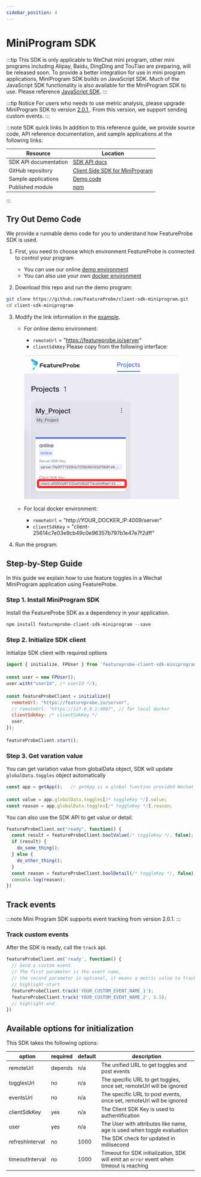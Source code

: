 ```yaml
---
sidebar_position: 4
---
```


# MiniProgram SDK

:::tip
This SDK is only applicable to WeChat mini program, other mini programs including Alipay, Baidu, DingDing and TouTiao are preparing, will be released soon. To provide a better integration for use in mini program applications, MiniProgram SDK builds on JavaScript SDK. Much of the JavaScript SDK functionality is also available for the MiniProgram SDK to use. Please reference [JavaScript SDK](./javascript-sdk.md).
:::

:::tip Notice
For users who needs to use metric analysis, please upgrade MiniProgram SDK to version [ 2.0.1 ](https://www.npmjs.com/package/featureprobe-client-sdk-miniprogram/v/2.0.1). From this version, we support sending custom events.
:::

:::note SDK quick links
In addition to this reference guide, we provide source code, API reference documentation, and sample applications at the following links:

| **Resource**  | **Location**                                                 |
| ------------- | ------------------------------------------------------------ |
| SDK API documentation  | [ SDK API docs](https://featureprobe.github.io/client-sdk-miniprogram/) |
| GitHub repository | [Client Side SDK for MiniProgram](https://github.com/FeatureProbe/client-sdk-miniprogram) |
| Sample applications    | [Demo code](https://github.com/FeatureProbe/client-sdk-miniprogram/tree/main/example) |
| Published module    | [npm](https://www.npmjs.com/package/featureprobe-client-sdk-miniprogram) |

:::

## Try Out Demo Code

We provide a runnable demo code for you to understand how FeatureProbe SDK is used.

1. First, you need to choose which environment FeatureProbe is connected to control your program
     * You can use our online [demo environment](https://featureprobe.io/login)
     * You can also use your own [docker environment](https://github.com/featureprobe/FeatureProbe)

2. Download this repo and run the demo program:

```bash
git clone https://github.com/FeatureProbe/client-sdk-miniprogram.git
cd client-sdk-miniprogram
```

3. Modify the link information in the [example](https://github.com/FeatureProbe/client-sdk-miniprogram/tree/main/example).
     * For online demo environment:
         * `remoteUrl` = "https://featureprobe.io/server"
         * `clientSdkKey` Please copy from the following interface:

       ![client_sdk_key snapshot](/client_sdk_key_snapshot_cn.png)
     * For local docker environment:
         * `remoteUrl` = "http://YOUR_DOCKER_IP:4009/server"
         * `clientSdkKey` = "client-25614c7e03e9cb49c0e96357b797b1e47e7f2dff"

4. Run the program.

## Step-by-Step Guide

In this guide we explain how to use feature toggles in a Wechat MiniProgram application using FeatureProbe.

### Step 1. Install MiniProgram SDK

Install the FeatureProbe SDK as a dependency in your application.


```js
npm install featureprobe-client-sdk-miniprogram --save
```

### Step 2. Initialize SDK client
Initialize SDK client with required options


```js
import { initialize, FPUser } from 'featureprobe-client-sdk-miniprogram';

const user = new FPUser();
user.with("userId", /* userId */);

const featureProbeClient = initialize({
  remoteUrl: "https://featureprobe.io/server",
  // remoteUrl: "https://127.0.0.1:4007", // for local docker
  clientSdkKey: /* clientSdkKey */
  user,
});

featureProbeClient.start();
```


### Step 3. Get varation value 

You can get variation value from globalData object, SDK will update `globalData.toggles` object automatically

```js
const app = getApp();   // getApp is a global function provided Wechat Miniprogram

const value = app.globalData.toggles[/* toggleKey */].value;
const reason = app.globalData.toggles[/* toggleKey */].reason;
```

You can also use the SDK API to get value or detail.

```js
featureProbeClient.on("ready", function() {
  const result = featureProbeClient.boolValue(/* toggleKey */, false);
  if (result) {
    do_some_thing();
  } else {
    do_other_thing();
  }
  const reason = featureProbeClient.boolDetail(/* toggleKey */, false);
  console.log(reason);
})
```

## Track events

:::note
Mini Program SDK supports event tracking from version 2.0.1.
:::

### Track custom events
After the SDK is ready, call the `track` api.


```js
featureProbeClient.on('ready', function() {
  // Send a custom event.
  // The first parameter is the event name,
  // the second parameter is optional, it means a metric value to track
  // highlight-start
  featureProbeClient.track('YOUR_CUSTOM_EVENT_NAME_1');
  featureProbeClient.track('YOUR_CUSTOM_EVENT_NAME_2', 5.5);
  // highlight-end
})
```

## Available options for initialization

This SDK takes the following options:

| option            | required       | default | description                                                                                                                                      |
|-------------------|----------------|---------|--------------------------------------------------------------------------------------------------------------------------------------------------|
| remoteUrl         | depends | n/a     | The unified URL to get toggles and post events |
| togglesUrl        | no             | n/a     | The specific URL to get toggles, once set, remoteUrl will be ignored |
| eventsUrl         | no             | n/a     | The specific URL to post events, once set, remoteUrl will be ignored |
| clientSdkKey      | yes            | n/a     | The Client SDK Key is used to authentification   |
| user              | yes            | n/a     | The User with attributes like name, age is used when toggle evaluation |
| refreshInterval   | no            | 1000     | The SDK check for updated in millisecond   |
| timeoutInterval   | no            | 1000    | Timeout for SDK initialization, SDK will emit an `error` event when timeout is reaching  |
